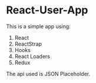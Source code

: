 # React-User-App

This is a simple app using:

1. React
2. ReactStrap
3. Hooks
4. React Loaders
5. Redux

The api used is JSON Placeholder.
